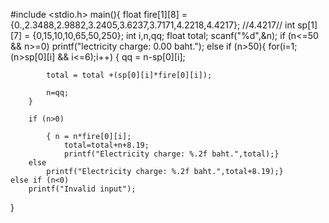 #include <stdio.h>
main(){
	float fire[1][8] = {0.,2.3488,2.9882,3.2405,3.6237,3.7171,4.2218,4.4217};  //4.4217//
	int sp[1][7] = {0,15,10,10,65,50,250};
	int i,n,qq;
	float total;
	scanf("%d",&n);
	if (n<=50 && n>=0)
		printf("lectricity charge: 0.00 baht.");
	else if (n>50){
		for(i=1;(n>sp[0][i] && i<=6);i++)
		{
			qq = n-sp[0][i];

			total = total +(sp[0][i]*fire[0][i]);

			n=qq;
		}

		if (n>0)

			{ n = n*fire[0][i];
				total=total+n+8.19;
				printf("Electricity charge: %.2f baht.",total);}
		else 
			printf("Electricity charge: %.2f baht.",total+8.19);}
	else if (n<0)
		printf("Invalid input");

	
}
